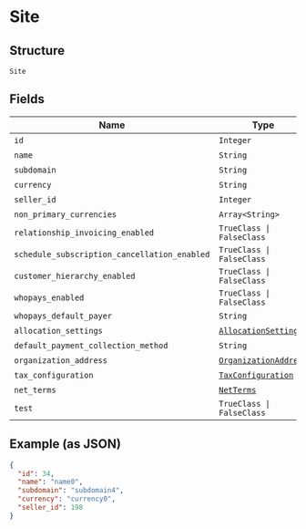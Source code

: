 
# Site

## Structure

`Site`

## Fields

| Name | Type | Tags | Description |
|  --- | --- | --- | --- |
| `id` | `Integer` | Optional | - |
| `name` | `String` | Optional | - |
| `subdomain` | `String` | Optional | - |
| `currency` | `String` | Optional | - |
| `seller_id` | `Integer` | Optional | - |
| `non_primary_currencies` | `Array<String>` | Optional | - |
| `relationship_invoicing_enabled` | `TrueClass \| FalseClass` | Optional | - |
| `schedule_subscription_cancellation_enabled` | `TrueClass \| FalseClass` | Optional | - |
| `customer_hierarchy_enabled` | `TrueClass \| FalseClass` | Optional | - |
| `whopays_enabled` | `TrueClass \| FalseClass` | Optional | - |
| `whopays_default_payer` | `String` | Optional | - |
| `allocation_settings` | [`AllocationSettings`](../../doc/models/allocation-settings.md) | Optional | - |
| `default_payment_collection_method` | `String` | Optional | - |
| `organization_address` | [`OrganizationAddress`](../../doc/models/organization-address.md) | Optional | - |
| `tax_configuration` | [`TaxConfiguration`](../../doc/models/tax-configuration.md) | Optional | - |
| `net_terms` | [`NetTerms`](../../doc/models/net-terms.md) | Optional | - |
| `test` | `TrueClass \| FalseClass` | Optional | - |

## Example (as JSON)

```json
{
  "id": 34,
  "name": "name0",
  "subdomain": "subdomain4",
  "currency": "currency0",
  "seller_id": 198
}
```

